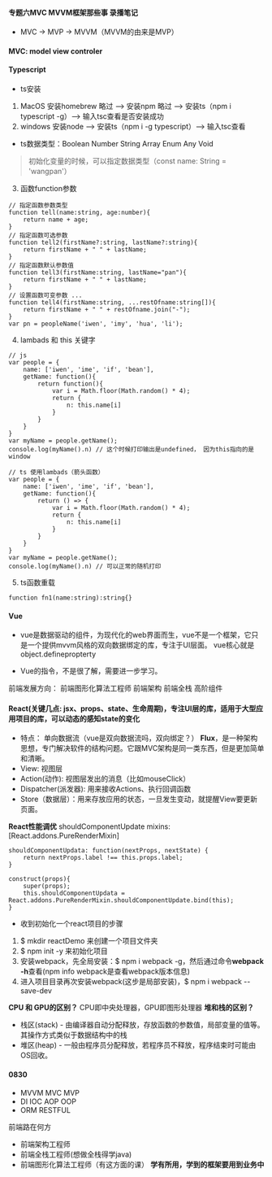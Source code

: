 #### 专题六MVC MVVM框架那些事 录播笔记
- MVC -> MVP -> MVVM（MVVM的由来是MVP）
#### MVC: model view controler

#### Typescript
* ts安装
1. MacOS
安装homebrew 略过 --> 安装npm 略过 --> 安装ts（npm i typescript -g）--> 输入tsc查看是否安装成功
2. windows
安装node --> 安装ts（npm i -g typescript）--> 输入tsc查看

* ts数据类型：Boolean Number String Array Enum Any Void
> 初始化变量的时候，可以指定数据类型（const name: String = 'wangpan'）

3. 函数function参数
```
// 指定函数参数类型
function tell(name:string, age:number){
    return name + age;
}
// 指定函数可选参数
function tell2(firstName?:string, lastName?:string){
    return firstName + " " + lastName;
}
// 指定函数默认参数值
function tell3(firstName:string, lastName="pan"){
    return firstName + " " + lastName;
}
// 设置函数可变参数 ...
function tell4(firstName:string, ...restOfname:string[]){
    return firstName + " " + restOfname.join("-");
}
var pn = peopleName('iwen', 'imy', 'hua', 'li');
```

4. lambads 和 this 关键字
```
// js
var people = {
    name: ['iwen', 'ime', 'if', 'bean'],
    getName: function(){
        return function(){
            var i = Math.floor(Math.random() * 4);
            return {
                n: this.name[i]
            }
        }
    }
}
var myName = people.getName();
console.log(myName().n) // 这个时候打印输出是undefined， 因为this指向的是window

// ts 使用lambads（箭头函数）
var people = {
    name: ['iwen', 'ime', 'if', 'bean'],
    getName: function(){
        return () => {
            var i = Math.floor(Math.random() * 4);
            return {
                n: this.name[i]
            }
        }
    }
}
var myName = people.getName();
console.log(myName().n) // 可以正常的随机打印
```

5. ts函数重载
```
function fn1(name:string):string{}
```




#### Vue
* vue是数据驱动的组件，为现代化的web界面而生，vue不是一个框架，它只是一个提供mvvm风格的双向数据绑定的库，专注于UI层面。
vue核心就是object.definepropterty

* Vue的指令，不是很了解，需要进一步学习。

前端发展方向：
前端图形化算法工程师
前端架构
前端全栈
高阶组件

#### React(关键几点: jsx、props、state、生命周期)，专注UI层的库，适用于大型应用项目的库，可以动态的感知state的变化
* 特点： 单向数据流（vue是双向数据流吗，双向绑定？）
**Flux**，是一种架构思想，专门解决软件的结构问题。它跟MVC架构是同一类东西，但是更加简单和清晰。
* View: 视图层
* Action(动作): 视图层发出的消息（比如mouseClick）
* Dispatcher(派发器): 用来接收Actions、执行回调函数
* Store（数据层）：用来存放应用的状态，一旦发生变动，就提醒View要更新页面。

**React性能调优**
shouldComponentUpdate
mixins: [React.addons.PureRenderMixin]
```
shouldComponentUpdata: function(nextProps, nextState) {
    return nextProps.label !== this.props.label;
}

construct(props){
    super(props);
    this.shouldComponentUpdata = React.addons.PureRenderMixin.shouldComponentUpdate.bind(this);
}
```
* 收到初始化一个react项目的步骤
1. $ mkdir reactDemo 来创建一个项目文件夹
2. $ npm init -y 来初始化项目
3. 安装webpack，先全局安装：$ npm i webpack -g，然后通过命令**webpack -h**查看(npm info webpack是查看webpack版本信息)
4. 进入项目目录再次安装webpack(这步是局部安装)，$ npm i webpack --save-dev




**CPU 和 GPU的区别？**  CPU即中央处理器，GPU即图形处理器
**堆和栈的区别？**  
* 栈区(stack) - 由编译器自动分配释放，存放函数的参数值，局部变量的值等。其操作方式类似于数据结构中的栈
* 堆区(heap) - 一般由程序员分配释放，若程序员不释放，程序结束时可能由OS回收。

#### 0830
* MVVM MVC MVP
* DI IOC AOP OOP
* ORM RESTFUL

前端路在何方
- 前端架构工程师
- 前端全栈工程师(想做全栈得学java)
- 前端图形化算法工程师（有这方面的课）
**学有所用，学到的框架要用到业务中**